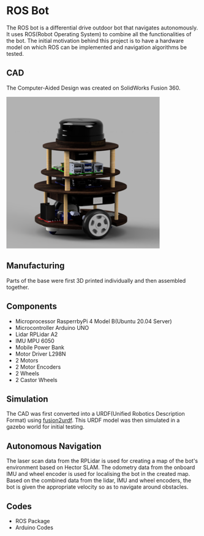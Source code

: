 # ROS Bot
The ROS bot is a differential drive outdoor bot that navigates autonomously. It uses ROS(Robot Operating System) to combine all the functionalities of the bot. The initial motivation behind this project is to have a hardware model on which ROS can be implemented and navigation algorithms be tested.

## CAD
The Computer-Aided Design was created on SolidWorks Fusion 360.


<img src="https://github.com/maanvisingh/ROS_Bot/blob/main/CAD.png" width="400" >

## Manufacturing 
Parts of the base were first 3D printed individually and then assembled together. 

## Components 
- Microprocessor RasperrbyPi 4 Model B(Ubuntu 20.04 Server)
- Microcontroller Arduino UNO
- Lidar RPLidar A2
- IMU MPU 6050
- Mobile Power Bank
- Motor Driver L298N
- 2 Motors 
- 2 Motor Encoders 
- 2 Wheels 
- 2 Castor Wheels 

## Simulation
The CAD was first converted into a URDF(Unified Robotics Description Format) using [fusion2urdf](https://github.com/syuntoku14/fusion2urdf). This URDF model was then simulated in a gazebo world for initial testing. 

## Autonomous Navigation 
The laser scan data from the RPLidar is used for creating a map of the bot's environment based on Hector SLAM. The odometry data from the onboard IMU and wheel encoder is used for localising the bot in the created map. Based on the combined data from the lidar, IMU and wheel encoders, the bot is given the appropriate velocity so as to navigate around obstacles.

## Codes
- ROS Package 
- Arduino Codes
